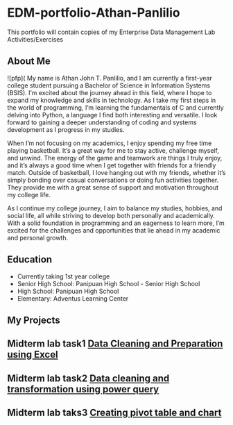 # EDM-portfolio-Athan-Panlilio
This portfolio will contain copies of my Enterprise Data Management Lab Activities/Exercises

## About Me
![pfp](
My name is Athan John T. Panlilio, and I am currently a first-year college student pursuing a Bachelor of Science in Information Systems (BSIS). I’m excited about the journey ahead in this field, where I hope to expand my knowledge and skills in technology. As I take my first steps in the world of programming, I’m learning the fundamentals of C and currently delving into Python, a language I find both interesting and versatile. I look forward to gaining a deeper understanding of coding and systems development as I progress in my studies.

When I’m not focusing on my academics, I enjoy spending my free time playing basketball. It’s a great way for me to stay active, challenge myself, and unwind. The energy of the game and teamwork are things I truly enjoy, and it’s always a good time when I get together with friends for a friendly match. Outside of basketball, I love hanging out with my friends, whether it’s simply bonding over casual conversations or doing fun activities together. They provide me with a great sense of support and motivation throughout my college life.

As I continue my college journey, I aim to balance my studies, hobbies, and social life, all while striving to develop both personally and academically. With a solid foundation in programming and an eagerness to learn more, I’m excited for the challenges and opportunities that lie ahead in my academic and personal growth.

## Education
- Currently taking 1st year college
- Senior High School: Panipuan High School - Senior High School
- High School: Panipuan High School
- Elementary: Adventus Learning Center

## My Projects
## Midterm lab task1 [Data Cleaning and Preparation using Excel](Midterm%20lab1)
## Midterm lab task2 [Data cleaning and transformation using power query](midterm%20lab%20task%202)
## Midterm lab taks3 [Creating pivot table and chart](Midterm%20lab%20task3)
